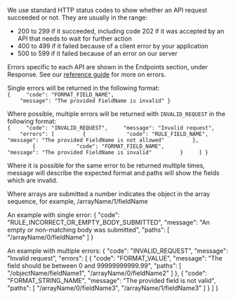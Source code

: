 We use standard HTTP status codes to show whether an API request succeeded or not. They are usually in the range:

- 200 to 299 if it succeeded, including code 202 if it was accepted by an API that needs to wait for further action
- 400 to 499 if it failed because of a client error by your application
- 500 to 599 if it failed because of an error on our server

Errors specific to each API are shown in the Endpoints section, under Response. See our [reference guide](https://developer.service.hmrc.gov.uk/api-documentation/docs/reference-guide#errors) for more on errors.

Single errors will be returned in the following format:<br>
`{
    "code": "FORMAT_FIELD_NAME",
    "message": "The provided FieldName is invalid"
}`

Where possible, multiple errors will be returned with `INVALID_REQUEST` in the following format:<br>
`{
    "code": "INVALID_REQUEST",
    "message": "Invalid request",
    "errors": [
        {
            "code": "RULE_FIELD_NAME",
            "message": "The provided FieldName is not allowed"
        },
        {
            "code": "FORMAT_FIELD_NAME",
            "message": "The provided FieldName is invalid"
        }
    ]
}`

Where it is possible for the same error to be returned multiple times, message will describe the expected format and paths will show the fields which are invalid.

Where arrays are submitted a number indicates the object in the array sequence, for example, /arrayName/1/fieldName

An example with single error:
{     "code": "RULE_INCORRECT_OR_EMPTY_BODY_SUBMITTED",     "message": "An empty or non-matching body was submitted",     "paths": [ "/arrayName/0/fieldName" ] }

An example with multiple errors: {     "code": "INVALID_REQUEST",     "message": "Invalid request",     "errors": [      {      "code": "FORMAT_VALUE",      "message": "The field should be between 0 and 99999999999.99",      "paths": [ "/objectName/fieldName1", "/arrayName/0/fieldName2" ]      },      {      "code": "FORMAT_STRING_NAME",      "message": "The provided field is not valid",      "paths": [ "/arrayName/0/fieldName3", "/arrayName/1/fieldName3" ]      }     ] }
